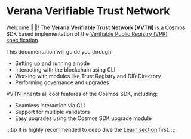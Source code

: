 # Verana Verifiable Trust Network

Welcome 👋🏻! The **Verana Verifiable Trust Network (VVTN)** is a Cosmos SDK based implementation of the [Verifiable Public Registry (VPR) specification](https://verana-labs.github.io/verifiable-trust-vpr-spec/).

This documentation will guide you through:

- Setting up and running a node
- Interacting with the blockchain using CLI
- Working with modules like Trust Registry and DID Directory
- Performing governance and upgrades

VVTN inherits all cool features of the Cosmos SDK, including:

- Seamless interaction via CLI
- Support for multiple validators
- Easy upgrades using the Cosmos SDK upgrade module

:::tip
It is highly recommended to deep dive the [Learn section](../../learn/verifiable-trust/introduction) first.
:::
